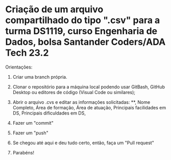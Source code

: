 # Criação de um arquivo compartilhado do tipo ".csv" para a turma DS1119, curso Engenharia de Dados, bolsa Santander Coders/ADA Tech 23.2

Orientações:
1. Criar  uma branch própria.
2. Clonar o repositório para a máquina local podendo usar GitBash, GitHub Desktop ou editores de código (Visual Code ou similares);
3. Abrir o arquivo .cvs e editar as informações solicitadas: **, Nome Completo, Área de formação, Área de atuação, Principais facilidades em DS, Principais dificuldades em DS,
4. Fazer um "commit"
5. Fazer um "push"
6. Se chegou até aqui e deu tudo certo, então, faça um "Pull request"

7. Parabéns!
